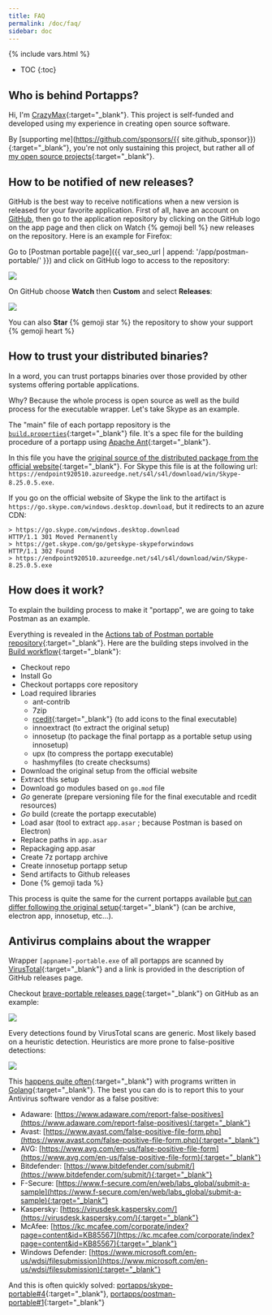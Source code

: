 ```yaml
---
title: FAQ
permalink: /doc/faq/
sidebar: doc
---
```

{% include vars.html %}

* TOC
{:toc}

## Who is behind Portapps?

Hi, I'm [CrazyMax](https://crazymax.dev){:target="_blank"}. This project is self-funded and developed using my 
experience in creating open source software.

By [supporting me](https://github.com/sponsors/{{ site.github_sponsor}}){:target="_blank"}, you're not only sustaining
this project, but rather all of [my open source projects](https://github.com/crazy-max){:target="_blank"}.

## How to be notified of new releases?

GitHub is the best way to receive notifications when a new version is released for your favorite application.
First of all, have an account on [GitHub](https://github.com/), then go to the application repository by clicking
on the GitHub logo on the app page and then click on Watch {% gemoji bell %} new releases on the repository. Here
is an example for Firefox:

Go to [Postman portable page]({{ var_seo_url | append: '/app/postman-portable/' }}) and click on GitHub logo to access
to the repository:

![](/img/faq/app-github-repository.png)

On GitHub choose **Watch** then **Custom** and select **Releases**:

![](/img/faq/github-watch-releases.png)

You can also **Star** {% gemoji star %} the repository to show your support {% gemoji heart %}

## How to trust your distributed binaries?

In a word, you can trust portapps binaries over those provided by other systems offering portable applications.

Why? Because the whole process is open source as well as the build process for the executable wrapper. Let's take
Skype as an example.

The "main" file of each portapp repository is the [`build.properties`](https://github.com/portapps/skype-portable/blob/master/build.properties){:target="_blank"} file.
It's a spec file for the building procedure of a portapp using [Apache Ant](https://ant.apache.org/){:target="_blank"}.

In this file you have the [original source of the distributed package from the official website](https://github.com/portapps/skype-portable/blob/master/build.properties#L34){:target="_blank"}.
For Skype this file is at the following url: `https://endpoint920510.azureedge.net/s4l/s4l/download/win/Skype-8.25.0.5.exe`.

If you go on the official website of Skype the link to the artifact is `https://go.skype.com/windows.desktop.download`,
but it redirects to an azure CDN:

```
> https://go.skype.com/windows.desktop.download
HTTP/1.1 301 Moved Permanently
> https://get.skype.com/go/getskype-skypeforwindows
HTTP/1.1 302 Found
> https://endpoint920510.azureedge.net/s4l/s4l/download/win/Skype-8.25.0.5.exe
```

## How does it work?

To explain the building process to make it "portapp", we are going to take Postman as an example.

Everything is revealed in the [Actions tab of Postman portable repository](https://github.com/portapps/postman-portable/actions?query=workflow%3Abuild){:target="_blank"}.
Here are the building steps involved in the [Build workflow](https://github.com/portapps/postman-portable/blob/master/.github/workflows/build.yml){:target="_blank"}:

* Checkout repo
* Install Go
* Checkout portapps core repository
* Load required libraries
  * ant-contrib
  * 7zip
  * [rcedit](https://github.com/electron/rcedit/){:target="_blank"} (to add icons to the final executable)
  * innoextract (to extract the original setup)
  * innosetup (to package the final portapp as a portable setup using innosetup)
  * upx (to compress the portapp executable)
  * hashmyfiles (to create checksums)
* Download the original setup from the official website
* Extract this setup
* Download go modules based on `go.mod` file
* _Go_ generate (prepare versioning file for the final executable and rcedit resources)
* _Go_ build (create the portapp executable)
* Load asar (tool to extract `app.asar` ; because Postman is based on Electron)
* Replace paths in `app.asar`
* Repackaging app.asar
* Create 7z portapp archive
* Create innosetup portapp setup
* Send artifacts to Github releases
* Done {% gemoji tada %}

This process is quite the same for the current portapps available [but can differ following the original setup](https://github.com/portapps/portapps/tree/master/.build){:target="_blank"}
(can be archive, electron app, innosetup, etc...).

## Antivirus complains about the wrapper

Wrapper `[appname]-portable.exe` of all portapps are scanned by [VirusTotal](https://www.virustotal.com){:target="_blank"}
and a link is provided in the description of GitHub releases page.

Checkout [brave-portable releases page](https://github.com/portapps/brave-portable/releases){:target="_blank"} on GitHub
as an example:

![](/img/faq/brave-portable-github-releases-page.png)

Every detections found by VirusTotal scans are generic. Most likely based on a heuristic detection. Heuristics are
more prone to false-positive detections:

![](/img/faq/virustotal-detection.png)

This [happens quite often](https://github.com/golang/go/issues?utf8=%E2%9C%93&q=is%3Aissue%20antivirus){:target="_blank"}
with programs written in [Golang](https://golang.org/){:target="_blank"}. The best you can do is to report this to your
Antivirus software vendor as a false positive:

* Adaware: [https://www.adaware.com/report-false-positives](https://www.adaware.com/report-false-positives){:target="_blank"}
* Avast: [https://www.avast.com/false-positive-file-form.php](https://www.avast.com/false-positive-file-form.php){:target="_blank"}
* AVG: [https://www.avg.com/en-us/false-positive-file-form](https://www.avg.com/en-us/false-positive-file-form){:target="_blank"}
* Bitdefender: [https://www.bitdefender.com/submit/](https://www.bitdefender.com/submit/){:target="_blank"}
* F-Secure: [https://www.f-secure.com/en/web/labs_global/submit-a-sample](https://www.f-secure.com/en/web/labs_global/submit-a-sample){:target="_blank"}
* Kaspersky: [https://virusdesk.kaspersky.com/](https://virusdesk.kaspersky.com/){:target="_blank"}
* McAfee: [https://kc.mcafee.com/corporate/index?page=content&id=KB85567](https://kc.mcafee.com/corporate/index?page=content&id=KB85567){:target="_blank"}
* Windows Defender: [https://www.microsoft.com/en-us/wdsi/filesubmission](https://www.microsoft.com/en-us/wdsi/filesubmission){:target="_blank"}

And this is often quickly solved: [portapps/skype-portable#4](https://github.com/portapps/skype-portable/issues/4#issuecomment-407733857){:target="_blank"},
[portapps/postman-portable#1](https://github.com/portapps/postman-portable/issues/1#issuecomment-378915884){:target="_blank"}
